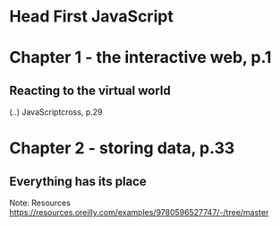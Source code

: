 # Head First JavaScript

# Chapter 1 - the interactive web, p.1
## Reacting to the virtual world
(..)
JavaScriptcross, p.29


# Chapter 2 - storing data, p.33
## Everything has its place



Note:
Resources
https://resources.oreilly.com/examples/9780596527747/-/tree/master
